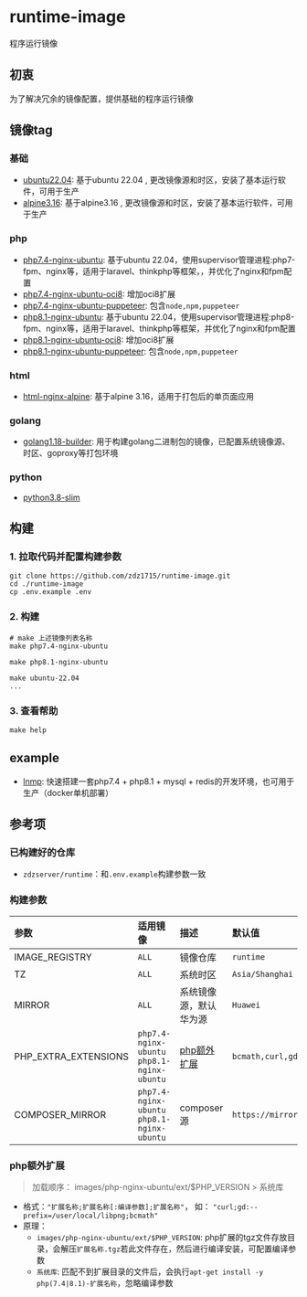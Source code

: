 # runtime-image

程序运行镜像

## 初衷
为了解决冗余的镜像配置，提供基础的程序运行镜像

## 镜像tag

### 基础
- [ubuntu22.04](images/ubuntu22.04/README.md): 基于ubuntu 22.04 , 更改镜像源和时区，安装了基本运行软件，可用于生产
- [alpine3.16](images/alpine3.16/README.md): 基于alpine3.16 , 更改镜像源和时区，安装了基本运行软件，可用于生产

### php

- [php7.4-nginx-ubuntu](./images/php-nginx-ubuntu/README.md): 基于ubuntu 22.04，使用supervisor管理进程:php7-fpm、nginx等，适用于laravel、thinkphp等框架，，并优化了nginx和fpm配置
- [php7.4-nginx-ubuntu-oci8](./images/php-nginx-ubuntu/README.md): 增加oci8扩展
- [php7.4-nginx-ubuntu-puppeteer](./images/php-nginx-ubuntu/README.md): 包含`node,npm,puppeteer`
- [php8.1-nginx-ubuntu](./images/php-nginx-ubuntu/README.md): 基于ubuntu 22.04，使用supervisor管理进程:php8-fpm、nginx等，适用于laravel、thinkphp等框架，并优化了nginx和fpm配置
- [php8.1-nginx-ubuntu-oci8](./images/php-nginx-ubuntu/README.md): 增加oci8扩展
- [php8.1-nginx-ubuntu-puppeteer](./images/php-nginx-ubuntu/README.md): 包含`node,npm,puppeteer`

### html
- [html-nginx-alpine](./images/html-nginx-alpine/README.md): 基于alpine 3.16，适用于打包后的单页面应用

### golang

- [golang1.18-builder](./images/golang-builder/README.md): 用于构建golang二进制包的镜像，已配置系统镜像源、时区、goproxy等打包环境

### python
- [python3.8-slim](./images/python-slim/README.md)

## 构建
### 1. 拉取代码并配置构建参数
```shell
git clone https://github.com/zdz1715/runtime-image.git
cd ./runtime-image
cp .env.example .env
```

### 2. 构建

```shell
# make 上述镜像列表名称
make php7.4-nginx-ubuntu

make php8.1-nginx-ubuntu

make ubuntu-22.04
...
```

### 3. 查看帮助
```shell
make help
```

## example
- [lnmp](./example/compose/lnmp/README.md): 快速搭建一套php7.4 + php8.1 + mysql + redis的开发环境，也可用于生产（docker单机部署）

## 参考项
### 已构建好的仓库
- `zdzserver/runtime`：和`.env.example`构建参数一致
### 构建参数

| 参数                    | 适用镜像                                          | 描述                               | 默认值                                               |
|:----------------------|:----------------------------------------------|:---------------------------------|:--------------------------------------------------|
| IMAGE_REGISTRY        | `ALL`                                         | 镜像仓库                             | `runtime`                                         |
| TZ                    | `ALL`                                         | 系统时区                             | `Asia/Shanghai`                                   |
| MIRROR                | `ALL`                                         | 系统镜像源，默认华为源                      | `Huawei`                                          |
| PHP_EXTRA_EXTENSIONS  | `php7.4-nginx-ubuntu` `php8.1-nginx-ubuntu`   | [php额外扩展](#PHP_EXTRA_EXTENSIONS) | `bcmath,curl,gd,mbstring,mongodb,mysql,redis,zip` |
| COMPOSER_MIRROR  | `php7.4-nginx-ubuntu` `php8.1-nginx-ubuntu`   | composer源                        | `https://mirrors.aliyun.com/composer/` |

### <a id="PHP_EXTRA_EXTENSIONS">php额外扩展</a>
> 加载顺序： images/php-nginx-ubuntu/ext/$PHP_VERSION > 系统库

- 格式：`"扩展名称;扩展名称[:编译参数];扩展名称"`， 如： `"curl;gd:--prefix=/user/local/libpng;bcmath"`
- 原理：
  - `images/php-nginx-ubuntu/ext/$PHP_VERSION`: php扩展的tgz文件存放目录，会解压`扩展名称.tgz`若此文件存在，然后进行编译安装，可配置编译参数
  - `系统库`: 匹配不到扩展目录的文件后，会执行`apt-get install -y php(7.4|8.1)-扩展名称`，忽略编译参数

